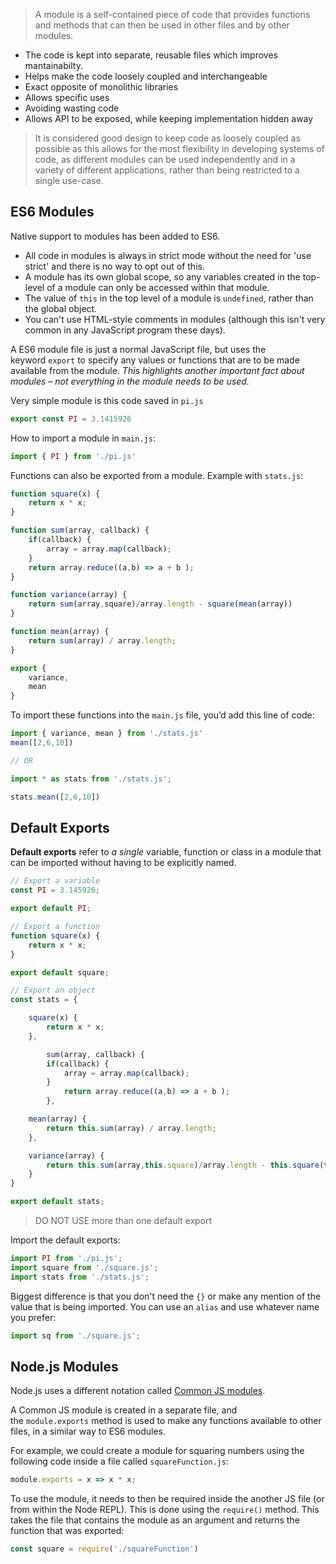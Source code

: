 > A module is a self-contained piece of code that provides functions and methods that can then be used in other files and by other modules.

+ The code is kept into separate, reusable files which improves mantainabilty.
+ Helps make the code loosely coupled and interchangeable
+ Exact opposite of monolithic libraries
+ Allows specific uses
+ Avoiding wasting code
+ Allows API to be exposed, while keeping implementation hidden away

> It is considered good design to keep code as loosely coupled as possible as this allows for the most flexibility in developing systems of code, as different modules can be used independently and in a variety of different applications, rather than being restricted to a single use-case.

## ES6 Modules

Native support to modules has been added to ES6.

-   All code in modules is always in strict mode without the need for 'use strict' and there is no way to opt out of this.
-   A module has its own global scope, so any variables created in the top-level of a module can only be accessed within that module.
-   The value of `this` in the top level of a module is `undefined`, rather than the global object.
-   You can't use HTML-style comments in modules (although this isn't very common in any JavaScript program these days).

A ES6 module file is just a normal JavaScript file, but uses the keyword `export` to specify any values or functions that are to be made available from the module. *This highlights another important fact about modules – not everything in the module needs to be used.*

Very simple module is this code saved in `pi.js`
```javascript
export const PI = 3.1415926
```

How to import a module in `main.js`:
```javascript
import { PI } from './pi.js'
```

Functions can also be exported from a module. Example with `stats.js`:

```javascript
function square(x) {
    return x * x;
}

function sum(array, callback) {
    if(callback) {
        array = array.map(callback);
    }
    return array.reduce((a,b) => a + b );
}

function variance(array) {
    return sum(array,square)/array.length - square(mean(array))
}

function mean(array) {
    return sum(array) / array.length;
}

export {
    variance,
    mean
}
```


To import these functions into the `main.js` file, you’d add this line of code:
```javascript
import { variance, mean } from './stats.js'
mean([2,6,10])

// OR

import * as stats from './stats.js';

stats.mean([2,6,10])
```

## Default Exports

**Default exports** refer to _a single_ variable, function or class in a module that can be imported without having to be explicitly named.

```javascript
// Export a variable
const PI = 3.145926;

export default PI;

// Export a function
function square(x) {
    return x * x;
}

export default square;

// Export an object
const stats = {

    square(x) {
        return x * x;
    },

        sum(array, callback) {
        if(callback) {
            array = array.map(callback);
        }
            return array.reduce((a,b) => a + b );
        },

    mean(array) {
        return this.sum(array) / array.length;
    },

    variance(array) {
        return this.sum(array,this.square)/array.length - this.square(this.mean(array))
    }
}

export default stats;

```

> DO NOT USE more than one default export

Import the default exports:

```javascript
import PI from './pi.js';
import square from './square.js';
import stats from './stats.js';
```

Biggest difference is that you don't need the `{}` or make any mention of the value that is being imported. You can use an `alias` and use whatever name you prefer:

```javascript
import sq from './square.js';
```

## Node.js Modules
Node.js uses a different notation called [Common JS modules](http://wiki.commonjs.org/wiki/Modules/1.1).

A Common JS module is created in a separate file, and the `module.exports` method is used to make any functions available to other files, in a similar way to ES6 modules. 

For example, we could create a module for squaring numbers using the following code inside a file called `squareFunction.js`:

```javascript
module.exports = x => x * x;
```

To use the module, it needs to then be required inside the another JS file (or from within the Node REPL). This is done using the `require()` method. This takes the file that contains the module as an argument and returns the function that was exported:

```javascript
const square = require('./squareFunction')
```




